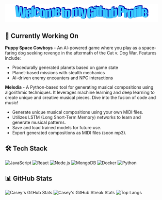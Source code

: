 <p align="center">
  <img src="/img/welcome.png">
</p>

## 🚀 Currently Working On
**Puppy Space Cowboys** - An AI-powered game where you play as a space-faring dog seeking revenge in the aftermath of the Cat v. Dog War. Features include:
- Procedurally generated planets based on game state
- Planet-based missions with stealth mechanics
- AI-driven enemy encounters and NPC interactions

**Melodia** - A Python-based tool for generating musical compositions using algorithmic techniques. It leverages machine learning and deep learning to create unique and creative musical pieces. Dive into the fusion of code and music!
- Generate unique musical compositions using your own MIDI files.
- Utilizes LSTM (Long Short-Term Memory) networks to learn and generate musical patterns.
- Save and load trained models for future use.
- Export generated compositions as MIDI files (soon mp3).

<h2>🛠️ Tech Stack</h2>
  <img src="https://img.shields.io/badge/-JavaScript-F7DF1E?style=flat-square&logo=javascript&logoColor=black" alt="JavaScript" />
  <img src="https://img.shields.io/badge/-React-61DAFB?style=flat-square&logo=react&logoColor=black" alt="React" />
  <img src="https://img.shields.io/badge/-Node.js-339933?style=flat-square&logo=node.js&logoColor=white" alt="Node.js" />
  <img src="https://img.shields.io/badge/-MongoDB-47A248?style=flat-square&logo=mongodb&logoColor=white" alt="MongoDB" />
  <img src="https://img.shields.io/badge/-Docker-2496ED?style=flat-square&logo=docker&logoColor=white" alt="Docker" />
  <img src="https://img.shields.io/badge/-Python-3776AB?style=flat-square&logo=python&logoColor=white" alt="Python" />

## 📊 GitHub Stats
  <img src="https://github-readme-stats.vercel.app/api?username=caseybarajas&show_icons=true&theme=radical" alt="Casey's GitHub Stats" />
  <img src="https://github-readme-streak-stats.herokuapp.com/?user=caseybarajas&theme=radical" alt="Casey's GitHub Streak Stats" />
  <img src="https://github-readme-stats.vercel.app/api/top-langs/?username=caseybarajas&layout=compact&theme=radical" alt="Top Langs" />
